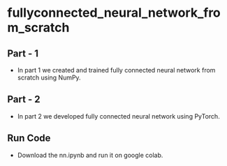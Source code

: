 # fullyconnected_neural_network_from_scratch

## Part - 1
- In part 1 we created and trained fully connected neural network from scratch using NumPy.

## Part - 2 
- In part 2 we developed fully connected neural network using PyTorch.

## Run Code
- Download the nn.ipynb and run it on google colab.
